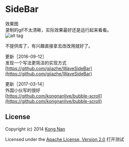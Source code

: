 # SideBar
效果图   
录制的gif不太清晰，实际效果最好还是运行起来看看。  
![alt tag](https://github.com/kongnanlive/SideBar/blob/master/gif5.gif)

不提供库了，有兴趣直接拿去改改用就好了。   

更新［2016-09-12］   
发现一个写法更简洁的实现方式   
[https://github.com/gjiazhe/WaveSideBar](https://github.com/gjiazhe/WaveSideBar)

更新［2017-03-14］   
外国小伙写的很好   
[https://github.com/kongnanlive/bubble-scroll](https://github.com/kongnanlive/bubble-scroll)



## License
Copyright (c) 2014 [Kong Nan](http://weibo.com/kongnan)

Licensed under the [Apache License, Version 2.0](http://www.apache.org/licenses/LICENSE-2.0.html)
打开测试